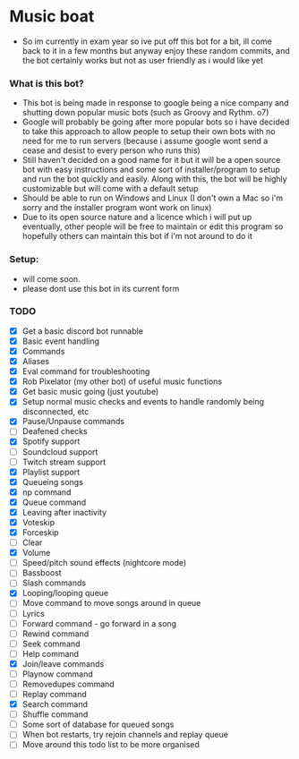 # Music boat

- So im currently in exam year so ive put off this bot for a bit, ill come back to it in a few months but anyway enjoy these random commits, and the bot certainly works but not as user friendly as i would like yet
  

### What is this bot?

- This bot is being made in response to google being a nice company and shutting down popular music bots (such as Groovy and Rythm. o7)
- Google will probably be going after more popular bots so i have decided to take this approach to allow people to setup their own bots with no need for me to run servers (because i assume google wont send a cease and desist to every person who runs this)
- Still haven't decided on a good name for it but it will be a open source bot with easy instructions and some sort of installer/program to setup and run the bot quickly and easily. Along with this, the bot will be highly customizable but will come with a default setup
- Should be able to run on Windows and Linux (I don't own a Mac so i'm sorry and the installer program wont work on linux)
- Due to its open source nature and a licence which i will put up eventually, other people will be free to maintain or edit this program so hopefully others can maintain this bot if i'm not around to do it

### Setup:
- will come soon.
- please dont use this bot in its current form
  

### TODO

- [x] Get a basic discord bot runnable
- [x] Basic event handling
- [x] Commands
- [x] Aliases
- [x] Eval command for troubleshooting
- [x] Rob Pixelator (my other bot) of useful music functions
- [x] Get basic music going (just youtube)
- [x] Setup normal music checks and events to handle randomly being disconnected, etc
- [x] Pause/Unpause commands
- [ ] Deafened checks
- [x] Spotify support
- [ ] Soundcloud support
- [ ] Twitch stream support
- [x] Playlist support
- [x] Queueing songs
- [x] np command
- [x] Queue command
- [x] Leaving after inactivity
- [x] Voteskip
- [x] Forceskip
- [ ] Clear
- [x] Volume
- [ ] Speed/pitch sound effects (nightcore mode)
- [ ] Bassboost
- [ ] Slash commands
- [x] Looping/looping queue
- [ ] Move command to move songs around in queue
- [ ] Lyrics
- [ ] Forward command - go forward in a song
- [ ] Rewind command
- [ ] Seek command
- [ ] Help command
- [x] Join/leave commands
- [ ] Playnow command
- [ ] Removedupes command
- [ ] Replay command
- [x] Search command
- [ ] Shuffle command
- [ ] Some sort of database for queued songs
- [ ] When bot restarts, try rejoin channels and replay queue
- [ ] Move around this todo list to be more organised
